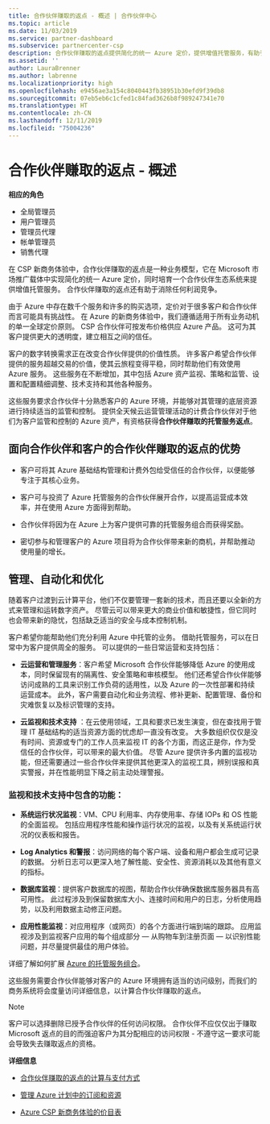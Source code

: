 ```yaml
---
title: 合作伙伴赚取的返点 - 概述 | 合作伙伴中心
ms.topic: article
ms.date: 11/03/2019
ms.service: partner-dashboard
ms.subservice: partnercenter-csp
description: 合作伙伴赚取的返点提供简化的统一 Azure 定价，提供增值托管服务，有助于消除利润竞争。
ms.assetid: ''
author: LauraBrenner
ms.author: labrenne
ms.localizationpriority: high
ms.openlocfilehash: e9456ae3a154c8040443fb38951b30efd9f39db8
ms.sourcegitcommit: 07eb5eb6c1cfed1c84fad3626b8f989247341e70
ms.translationtype: HT
ms.contentlocale: zh-CN
ms.lasthandoff: 12/11/2019
ms.locfileid: "75004236"
---
```

# <a name="partner-earned-credit---overview"></a>合作伙伴赚取的返点 - 概述

**相应的角色**
-   全局管理员
-   用户管理员
-   管理员代理
-   帐单管理员
-   销售代理

在 CSP 新商务体验中，合作伙伴赚取的返点是一种业务模型，它在 Microsoft 市场推广载体中实现简化的统一 Azure 定价，同时培育一个合作伙伴生态系统来提供增值托管服务。 合作伙伴赚取的返点还有助于消除任何利润竞争。 

由于 Azure 中存在数千个服务和许多的购买选项，定价对于很多客户和合作伙伴而言可能具有挑战性。 在 Azure 的新商务体验中，我们遵循适用于所有业务动机的单一全球定价原则。 CSP 合作伙伴可按发布价格供应 Azure 产品。 这可为其客户提供更大的透明度，建立相互之间的信任。 

客户的数字转换需求正在改变合作伙伴提供的价值性质。 许多客户希望合作伙伴提供的服务超越交易的价值，使其云旅程变得平稳，同时帮助他们有效使用 Azure 服务。 这些服务在不断增加，其中包括 Azure 资产监视、策略和监管、设置和配置精细调整、技术支持和其他各种服务。 

这些服务要求合作伙伴十分熟悉客户的 Azure 环境，并能够对其管理的底层资源进行持续适当的监管和控制。 提供全天候云运营管理活动的计费合作伙伴对于他们为客户监管和控制的 Azure 资产，有资格获得**合作伙伴赚取的托管服务返点**。 


## <a name="benefits-of-the-partner-earned-credit-for-partners-and-customers"></a>面向合作伙伴和客户的合作伙伴赚取的返点的优势

- 客户可将其 Azure 基础结构管理和计费外包给受信任的合作伙伴，以便能够专注于其核心业务。

- 客户可与投资了 Azure 托管服务的合作伙伴展开合作，以提高运营成本效率，并在使用 Azure 方面得到帮助。

- 合作伙伴将因为在 Azure 上为客户提供可靠的托管服务组合而获得奖励。  

- 密切参与和管理客户的 Azure 项目将为合作伙伴带来新的商机，并帮助推动使用量的增长。 

## <a name="manage-automate-and-optimize"></a>管理、自动化和优化

随着客户过渡到云计算平台，他们不仅要管理一套新的技术，而且还要以全新的方式来管理和运转数字资产。 尽管云可以带来更大的商业价值和敏捷性，但它同时也会带来新的隐忧，包括缺乏适当的安全与成本控制机制。 

客户希望你能帮助他们充分利用 Azure 中托管的业务。 借助托管服务，可以在日常中为客户提供周全的服务。 可以提供的一些日常运营和支持包括：

- **云运营和管理服务**：客户希望 Microsoft 合作伙伴能够降低 Azure 的使用成本，同时保留现有的隔离性、安全策略和审核模型。 他们还希望合作伙伴能够访问成熟的工具来识别工作负荷的适用性，以及 Azure 的一次性部署和持续运营成本。 此外，客户需要自动化和业务流程、修补更新、配置管理、备份和灾难恢复以及标识管理的支持。 

- **云监视和技术支持** ：在云使用领域，工具和要求已发生演变，但在查找用于管理 IT 基础结构的适当资源方面的忧虑却一直没有改变。 大多数组织仅仅是没有时间、资源或专门的工作人员来监视 IT 的各个方面，而这正是你，作为受信任的合作伙伴，可以带来的最大价值。 尽管 Azure 提供许多内置的监视功能，但还需要通过一些合作伙伴来提供其他更深入的监视工具，辨别误报和真实警报，并在性能明显下降之前主动处理警报。 


### <a name="included-in-monitoring-and-technical-support"></a>监视和技术支持中包含的功能：

- **系统运行状况监视**：VM、CPU 利用率、内存使用率、存储 IOPs 和 OS 性能的全面监视。 包括应用程序性能和操作运行状况的监视，以及有关系统运行状况的仪表板和报告。

- **Log Analytics 和警报**：访问网络的每个客户端、设备和用户都会生成可记录的数据。 分析日志可以更深入地了解性能、安全性、资源消耗以及其他有意义的指标。

- **数据库监视**：提供客户数据库的视图，帮助合作伙伴确保数据库服务器具有高可用性。 此过程涉及到保留数据库大小、连接时间和用户的日志，分析使用趋势，以及利用数据主动修正问题。

- **应用性能监视**：对应用程序（或网页）的各个方面进行端到端的跟踪。 应用监视涉及到监视客户应用的每个组成部分 — 从购物车到注册页面 — 以识别性能问题，并尽量提供最佳的用户体验。

详细了解如何扩展 [Azure 的托管服务组合](https://partner.microsoft.com/campaigns/cloud-playbooks-thank-you)。

这些服务需要合作伙伴能够对客户的 Azure 环境拥有适当的访问级别，而我们的商务系统将会度量访问详细信息，以计算合作伙伴赚取的返点。  

>[!Note]
>客户可以选择删除已授予合作伙伴的任何访问权限。 合作伙伴不应仅仅出于赚取 Microsoft 返点的目的而强迫客户为其分配相应的访问权限 - 不遵守这一要求可能会导致失去赚取返点的资格。

**详细信息**

- [合作伙伴赚取的返点的计算与支付方式](partner-earned-credit-explanation.md)

- [管理 Azure 计划中的订阅和资源](azure-plan-manage.md)

- [Azure CSP 新商务体验的价目表](azure-plan-price-list.md)

